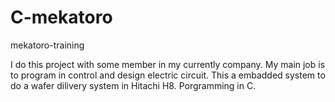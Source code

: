 C-mekatoro
==========

mekatoro-training

I do this project with some member in my currently company.
My main job is to program in control and design electric circuit.
This a embadded system to do a wafer dilivery system in Hitachi H8.
Porgramming in C.
